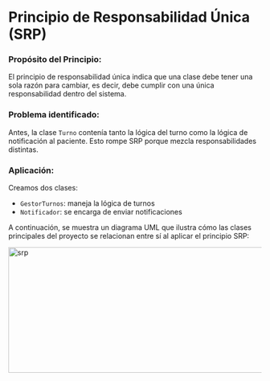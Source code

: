 # Principio de Responsabilidad Única (SRP)

### Propósito del Principio:
El principio de responsabilidad única indica que una clase debe tener una sola razón para cambiar, es decir, debe cumplir con una única responsabilidad dentro del sistema.

### Problema identificado:
Antes, la clase `Turno` contenía tanto la lógica del turno como la lógica de notificación al paciente. Esto rompe SRP porque mezcla responsabilidades distintas.

### Aplicación:
Creamos dos clases:
- `GestorTurnos`: maneja la lógica de turnos
- `Notificador`: se encarga de enviar notificaciones

A continuación, se muestra un diagrama UML que ilustra cómo las clases principales del proyecto se relacionan entre sí al aplicar el principio SRP:

 <img width="590" height="250" alt="srp" src="https://github.com/user-attachments/assets/6869c572-d4aa-4b22-be4e-23465cc72ac4" />





